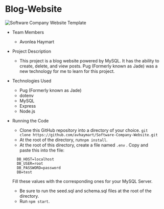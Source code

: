 # Blog-Website

![Software Company Website Template](https://image.ibb.co/iNmWDA/website-software-company.jpg)

* Team Members
   * Avonlea Haymart

* Project Description
   * This project is a blog website powered by MySQL. It has the ability to create, delete, and view posts. Pug (Formerly known as Jade) was a new technology for me to learn for this project. 

* Technologies Used
  * Pug (Formerly known as Jade)
  * dotenv
  * MySQL
  * Express
  * Node.js
* Running the Code
  * Clone this GitHub repository into a directory of your choice.
  ```git clone https://github.com/avhaymart/Software-Company-Website.git```
  * At the root of the directory, run```npm install```.
  * At the root of this directory, create a file named ```.env``` . Copy and paste this into the file:
  ```
    DB_HOST=localhost
    DB_USER=root
    DB_PASSWORD=password
    DB=test
  ```
    Fill these values with the corresponding ones for your MySQL Server.
  * Be sure to run the seed.sql and schema.sql files at the root of the directory.
  * Run ```npm start```.


